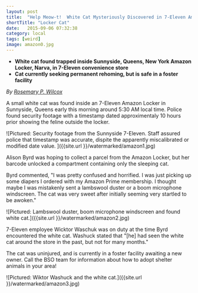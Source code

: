 ```yaml
---
layout: post
title:  "Help Meow-t!  White Cat Mysteriously Discovered in 7-Eleven Amazon Locker"
shortTitle: "Locker Cat"
date:   2015-09-06 07:32:38
category: local
tags: [weird]
image: amazon0.jpg
---
```


- __White cat found trapped inside Sunnyside, Queens, New York Amazon Locker, Narva, in 7-Eleven convenience store__
- __Cat currently seeking permanent rehoming, but is safe in a foster facility__

*By [Rosemary P. Wilcox](https://www.facebook.com/rosemarypwilcox)*

A small white cat was found inside an 7-Eleven Amazon Locker in Sunnyside, Queens early this morning around 5:30 AM local time.  Police found security footage with a timestamp dated approximentaly 10 hours prior showing the feline outside the locker.

![Pictured: Security footage from the Sunnyside 7-Eleven.  Staff assured police that timestamp was accurate, dispite the apparently miscalibrated or modified date value. ]({{site.url }}/watermarked/amazon1.jpg)

Alison Byrd was hoping to collect a parcel from the Amazon Locker, but her barcode unlocked a compartment containing only the sleeping cat.

Byrd commented, "I was pretty confused and horrified.  I was just picking up some diapers I ordered with my Amazon Prime membership.  I thought maybe I was mistakenly sent a lambswool duster or a boom microphone windscreen. The cat was very sweet after initially seeming very startled to be awoken."

![Pictured: Lambswool duster, boom microphone windscreen and found white cat.]({{site.url }}/watermarked/amazon2.jpg)

7-Eleven employee Wicktor Waschuk was on duty at the time Byrd encountered the white cat.  Washuck stated that "[he] had seen the white cat around the store in the past, but not for many months."

The cat was uninjured, and is currently in a foster facility awaiting a new owner.  Call the BSO team for information about how to adopt shelter animals in your area!

![Pictured: Wiktor Washuck and the white cat.]({{site.url }}/watermarked/amazon3.jpg)




 
